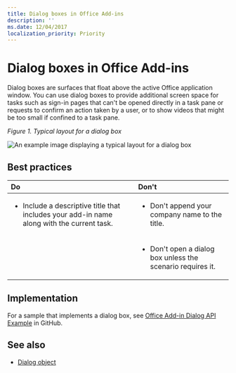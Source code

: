 ```yaml
---
title: Dialog boxes in Office Add-ins
description: ''
ms.date: 12/04/2017
localization_priority: Priority
---
```



# Dialog boxes in Office Add-ins
 
Dialog boxes are surfaces that float above the active Office application window. You can use dialog boxes to provide additional screen space for tasks such as sign-in pages that can't be opened directly in a task pane or requests to confirm an action taken by a user, or to show videos that might be too small if confined to a task pane.

*Figure 1. Typical layout for a dialog box*

![An example image displaying a typical layout for a dialog box](../images/overview-with-app-dialog.png)

## Best practices

|**Do**|**Don't**|
|:-----|:--------|
|<ul><li>Include a descriptive title that includes your add-in name along with the current task.</li></ul>|<ul><li>Don't append your company name to the title.</li></ul>|
||<ul><li>Don't open a dialog box unless the scenario requires it.</li></ul>|

## Implementation

For a sample that implements a dialog box, see [Office Add-in Dialog API Example](https://github.com/OfficeDev/Office-Add-in-Dialog-API-Simple-Example) in GitHub.

## See also

- [Dialog object](https://docs.microsoft.com/javascript/api/office/office.dialog)


